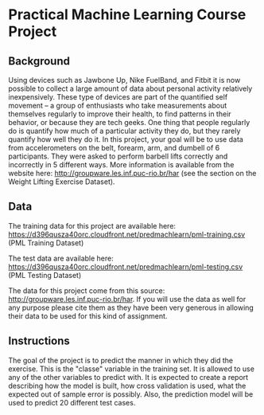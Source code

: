 # Practical Machine Learning Course Project 
## Background 
  Using devices such as Jawbone Up, Nike FuelBand, and Fitbit it is now possible to collect a large amount of data about personal activity relatively inexpensively. These type of devices are part of the quantified self movement – a group of enthusiasts who take measurements about themselves regularly to improve their health, to find patterns in their behavior, or because they are tech geeks. One thing that people regularly do is quantify how much of a particular activity they do, but they rarely quantify how well they do it. In this project, your goal will be to use data from accelerometers on the belt, forearm, arm, and dumbell of 6 participants. They were asked to perform barbell lifts correctly and incorrectly in 5 different ways. More information is available from the website here: http://groupware.les.inf.puc-rio.br/har (see the section on the Weight Lifting Exercise Dataset).
  
## Data
The training data for this project are available here:
https://d396qusza40orc.cloudfront.net/predmachlearn/pml-training.csv (PML Training Dataset)

The test data are available here:
https://d396qusza40orc.cloudfront.net/predmachlearn/pml-testing.csv (PML Testing Dataset)

The data for this project come from this source: http://groupware.les.inf.puc-rio.br/har. If you will use the data as well for any purpose please cite them as they have been very generous in allowing their data to be used for this kind of assignment.

## Instructions
The goal of the project is to predict the manner in which they did the exercise. This is the "classe" variable in the training set. It is allowed to use any of the other variables to predict with. It is expected to create a report describing how the model is built, how cross validation is used, what the expected out of sample error is possibly. Also, the prediction model will be used to predict 20 different test cases.


